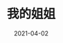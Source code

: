 ---
layout: movie-review
title: 我的姐姐
description: >
  令人无语。
category: 电影
img: assets/img/movie/2021/我的姐姐.webp
star: 3
date: 2021-04-02
---